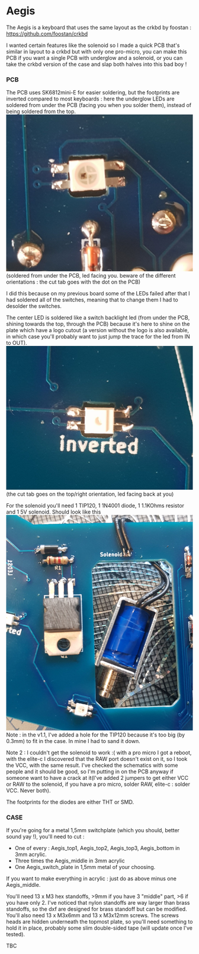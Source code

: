 # Aegis
  
 The Aegis is a keyboard that uses the same layout as the crkbd by foostan : https://github.com/foostan/crkbd
 
 I wanted certain features like the solenoid so I made a quick PCB that's similar in layout to a crkbd but with only one pro-micro, you can make this PCB if you want a single PCB with underglow and a solenoid, or you can take the crkbd version of the case and slap both halves into this bad boy !
 
 ### PCB
 The PCB uses SK6812mini-E for easier soldering, but the footprints are inverted compared to most keyboards :
 here the underglow LEDs are soldered from under the PCB (facing you when you solder them), instead of being soldered from the top. 
![top](https://github.com/Koumbaya/Aegis/blob/master/pictures/top.jpg?raw=true)
(soldered from under the PCB, led facing you. beware of the different orientations : the cut tab goes with the dot on the PCB)
 
 I did this because on my previous board some of the LEDs failed after that I had soldered all of the switches, meaning that to change them I had to desolder the switches.
 
 The center LED is soldered like a switch backlight led (from under the PCB, shining towards the top, through the PCB) because it's here to shine on the plate which have a logo cutout (a version without the logo is also available, in which case you'll probably want to just jump the trace for the led from IN to OUT).
![inverted](https://github.com/Koumbaya/Aegis/blob/master/pictures/inverted.jpg?raw=true)
(the cut tab goes on the top/right orientation, led facing back at you)
 
 
 For the solenoid you'll need 1 TIP120, 1 1N4001 diode, 1 1.1KOhms resistor and 1 5V solenoid.
Should look like this ![solenoid](https://github.com/Koumbaya/Aegis/blob/master/pictures/solenoid.jpg?raw=true)
Note : in the v1.1, I've added a hole for the TIP120 because it's too big (by 0.3mm) to fit in the case. In mine I had to sand it down.

Note 2 : I couldn't get the solenoid to work :( with a pro micro I got a reboot, with the elite-c I discovered that the RAW port doesn't exist on it, so I took the VCC, with the same result. I've checked the schematics with some people and it should be good, so I'm putting in on the PCB anyway if someone want to have a crack at it(I've added 2 jumpers to get either VCC or RAW to the solenoid, if you have a pro micro, solder RAW, elite-c : solder VCC. Never both).
 
 The footprints for the diodes are either THT or SMD.

### CASE

If you're going for a metal 1,5mm switchplate (which you should, better sound yay !), you'll need to cut :
- One of every : Aegis_top1, Aegis_top2, Aegis_top3, Aegis_bottom in 3mm acrylic.
- Three times the Aegis_middle in 3mm acrylic
- One Aegis_switch_plate in 1,5mm metal of your choosing.

If you want to make everything in acrylic : just do as above minus one Aegis_middle.

You'll need 13 x M3 hex standoffs, >9mm if you have 3 "middle" part, >6 if you have only 2.
I've noticed that nylon standoffs are way larger than brass standoffs, so the dxf are designed for brass standoff but can be modified.
You'll also need 13 x M3x6mm and 13 x M3x12mm screws.
The screws heads are hidden underneath the topmost plate, so you'll need something to hold it in place, probably some slim double-sided tape (will update once I've tested).

TBC

